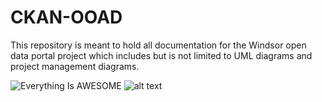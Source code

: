 # CKAN-OOAD
This repository is meant to hold all documentation for the Windsor open data portal project which includes but is not limited to UML diagrams and project management diagrams.

                
![Everything Is AWESOME](https://github.com/wynnewuu/CKAN-OOAD-Windsor-Open-Data-Portal/blob/main/mock_site.jpg?raw=true)
![alt text]([http://url/to/img.png](https://imgur.com/a/DIZsZpK)https://imgur.com/a/DIZsZpK)
